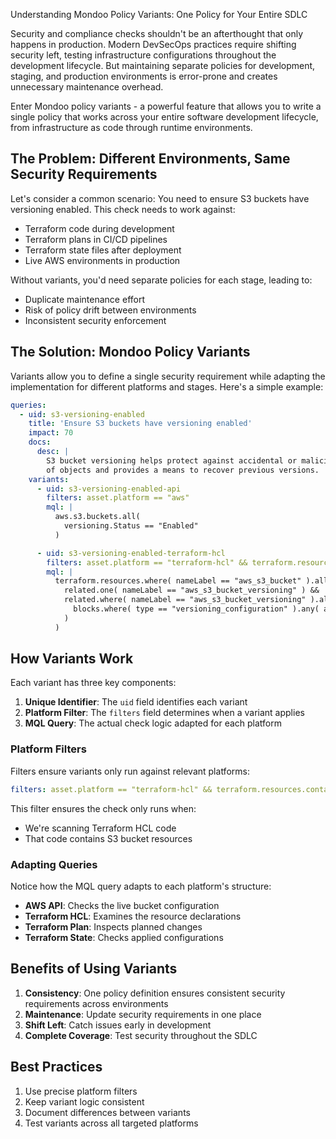  Understanding Mondoo Policy Variants: One Policy for Your Entire SDLC

Security and compliance checks shouldn't be an afterthought that only happens in production. Modern DevSecOps practices require shifting security left, testing infrastructure configurations throughout the development lifecycle. But maintaining separate policies for development, staging, and production environments is error-prone and creates unnecessary maintenance overhead.

Enter Mondoo policy variants - a powerful feature that allows you to write a single policy that works across your entire software development lifecycle, from infrastructure as code through runtime environments.

## The Problem: Different Environments, Same Security Requirements 

Let's consider a common scenario: You need to ensure S3 buckets have versioning enabled. This check needs to work against:

* Terraform code during development
* Terraform plans in CI/CD pipelines
* Terraform state files after deployment
* Live AWS environments in production

Without variants, you'd need separate policies for each stage, leading to:

* Duplicate maintenance effort
* Risk of policy drift between environments
* Inconsistent security enforcement

## The Solution: Mondoo Policy Variants

Variants allow you to define a single security requirement while adapting the implementation for different platforms and stages. Here's a simple example:

```yaml
queries:
  - uid: s3-versioning-enabled
    title: 'Ensure S3 buckets have versioning enabled'
    impact: 70
    docs:
      desc: |
        S3 bucket versioning helps protect against accidental or malicious deletion
        of objects and provides a means to recover previous versions.
    variants:
      - uid: s3-versioning-enabled-api
        filters: asset.platform == "aws"
        mql: |
          aws.s3.buckets.all(
            versioning.Status == "Enabled"
          )

      - uid: s3-versioning-enabled-terraform-hcl
        filters: asset.platform == "terraform-hcl" && terraform.resources.contains( nameLabel == "aws_s3_bucket" )
        mql: |
          terraform.resources.where( nameLabel == "aws_s3_bucket" ).all(
            related.one( nameLabel == "aws_s3_bucket_versioning" ) &&
            related.where( nameLabel == "aws_s3_bucket_versioning" ).all(
              blocks.where( type == "versioning_configuration" ).any( arguments.status == "Enabled" )
            )
          )
```

## How Variants Work

Each variant has three key components:

1. **Unique Identifier**: The `uid` field identifies each variant
2. **Platform Filter**: The `filters` field determines when a variant applies
3. **MQL Query**: The actual check logic adapted for each platform

### Platform Filters

Filters ensure variants only run against relevant platforms:

```yaml
filters: asset.platform == "terraform-hcl" && terraform.resources.contains( nameLabel == "aws_s3_bucket" )
```

This filter ensures the check only runs when:

* We're scanning Terraform HCL code
* That code contains S3 bucket resources

### Adapting Queries

Notice how the MQL query adapts to each platform's structure:

* **AWS API**: Checks the live bucket configuration
* **Terraform HCL**: Examines the resource declarations
* **Terraform Plan**: Inspects planned changes
* **Terraform State**: Checks applied configurations

## Benefits of Using Variants

1. **Consistency**: One policy definition ensures consistent security requirements across environments
2. **Maintenance**: Update security requirements in one place
3. **Shift Left**: Catch issues early in development
4. **Complete Coverage**: Test security throughout the SDLC

## Best Practices

1. Use precise platform filters
2. Keep variant logic consistent
3. Document differences between variants
4. Test variants across all targeted platforms